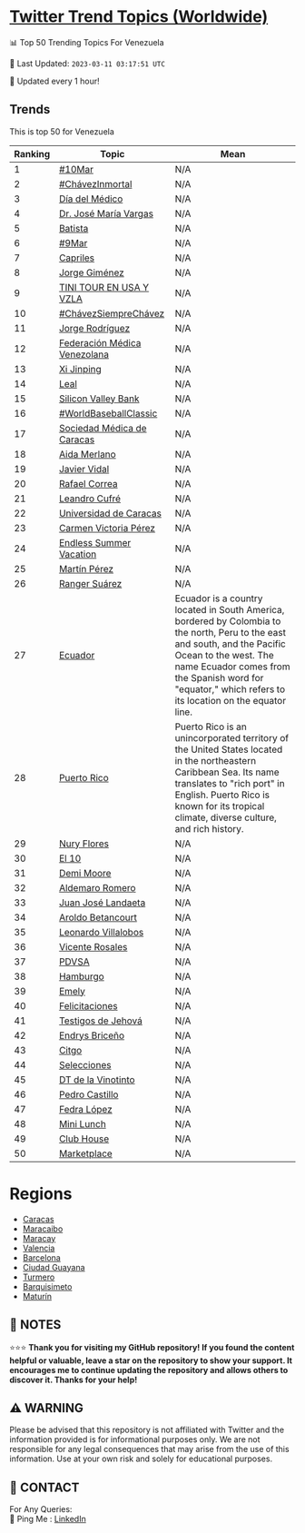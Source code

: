 [Twitter Trend Topics (Worldwide)](https://github.com/ErcinDedeoglu/Twitter-Trend-Topics)
==========


📊 Top 50 Trending Topics For Venezuela

📆 Last Updated: `2023-03-11 03:17:51 UTC`

🔧 Updated every 1 hour!


## Trends

This is top 50 for Venezuela

| Ranking | Topic | Mean |
| ------- | ------------ | ------------ |
| 1 | [#10Mar](http://twitter.com/search?q=%2310Mar) | N/A |
| 2 | [#ChávezInmortal](http://twitter.com/search?q=%23Ch%c3%a1vezInmortal) | N/A |
| 3 | [Día del Médico](http://twitter.com/search?q=D%c3%ada+del+M%c3%a9dico) | N/A |
| 4 | [Dr. José María Vargas](http://twitter.com/search?q=Dr.+Jos%c3%a9+Mar%c3%ada+Vargas) | N/A |
| 5 | [Batista](http://twitter.com/search?q=Batista) | N/A |
| 6 | [#9Mar](http://twitter.com/search?q=%239Mar) | N/A |
| 7 | [Capriles](http://twitter.com/search?q=Capriles) | N/A |
| 8 | [Jorge Giménez](http://twitter.com/search?q=Jorge+Gim%c3%a9nez) | N/A |
| 9 | [TINI TOUR EN USA Y VZLA](http://twitter.com/search?q=TINI+TOUR+EN+USA+Y+VZLA) | N/A |
| 10 | [#ChávezSiempreChávez](http://twitter.com/search?q=%23Ch%c3%a1vezSiempreCh%c3%a1vez) | N/A |
| 11 | [Jorge Rodríguez](http://twitter.com/search?q=Jorge+Rodr%c3%adguez) | N/A |
| 12 | [Federación Médica Venezolana](http://twitter.com/search?q=Federaci%c3%b3n+M%c3%a9dica+Venezolana) | N/A |
| 13 | [Xi Jinping](http://twitter.com/search?q=Xi+Jinping) | N/A |
| 14 | [Leal](http://twitter.com/search?q=Leal) | N/A |
| 15 | [Silicon Valley Bank](http://twitter.com/search?q=Silicon+Valley+Bank) | N/A |
| 16 | [#WorldBaseballClassic](http://twitter.com/search?q=%23WorldBaseballClassic) | N/A |
| 17 | [Sociedad Médica de Caracas](http://twitter.com/search?q=Sociedad+M%c3%a9dica+de+Caracas) | N/A |
| 18 | [Aida Merlano](http://twitter.com/search?q=Aida+Merlano) | N/A |
| 19 | [Javier Vidal](http://twitter.com/search?q=Javier+Vidal) | N/A |
| 20 | [Rafael Correa](http://twitter.com/search?q=Rafael+Correa) | N/A |
| 21 | [Leandro Cufré](http://twitter.com/search?q=Leandro+Cufr%c3%a9) | N/A |
| 22 | [Universidad de Caracas](http://twitter.com/search?q=Universidad+de+Caracas) | N/A |
| 23 | [Carmen Victoria Pérez](http://twitter.com/search?q=Carmen+Victoria+P%c3%a9rez) | N/A |
| 24 | [Endless Summer Vacation](http://twitter.com/search?q=Endless+Summer+Vacation) | N/A |
| 25 | [Martín Pérez](http://twitter.com/search?q=Mart%c3%adn+P%c3%a9rez) | N/A |
| 26 | [Ranger Suárez](http://twitter.com/search?q=Ranger+Su%c3%a1rez) | N/A |
| 27 | [Ecuador](http://twitter.com/search?q=Ecuador) | Ecuador is a country located in South America, bordered by Colombia to the north, Peru to the east and south, and the Pacific Ocean to the west. The name Ecuador comes from the Spanish word for "equator," which refers to its location on the equator line. |
| 28 | [Puerto Rico](http://twitter.com/search?q=Puerto+Rico) | Puerto Rico is an unincorporated territory of the United States located in the northeastern Caribbean Sea. Its name translates to "rich port" in English. Puerto Rico is known for its tropical climate, diverse culture, and rich history. |
| 29 | [Nury Flores](http://twitter.com/search?q=Nury+Flores) | N/A |
| 30 | [El 10](http://twitter.com/search?q=El+10) | N/A |
| 31 | [Demi Moore](http://twitter.com/search?q=Demi+Moore) | N/A |
| 32 | [Aldemaro Romero](http://twitter.com/search?q=Aldemaro+Romero) | N/A |
| 33 | [Juan José Landaeta](http://twitter.com/search?q=Juan+Jos%c3%a9+Landaeta) | N/A |
| 34 | [Aroldo Betancourt](http://twitter.com/search?q=Aroldo+Betancourt) | N/A |
| 35 | [Leonardo Villalobos](http://twitter.com/search?q=Leonardo+Villalobos) | N/A |
| 36 | [Vicente Rosales](http://twitter.com/search?q=Vicente+Rosales) | N/A |
| 37 | [PDVSA](http://twitter.com/search?q=PDVSA) | N/A |
| 38 | [Hamburgo](http://twitter.com/search?q=Hamburgo) | N/A |
| 39 | [Emely](http://twitter.com/search?q=Emely) | N/A |
| 40 | [Felicitaciones](http://twitter.com/search?q=Felicitaciones) | N/A |
| 41 | [Testigos de Jehová](http://twitter.com/search?q=Testigos+de+Jehov%c3%a1) | N/A |
| 42 | [Endrys Briceño](http://twitter.com/search?q=Endrys+Brice%c3%b1o) | N/A |
| 43 | [Citgo](http://twitter.com/search?q=Citgo) | N/A |
| 44 | [Selecciones](http://twitter.com/search?q=Selecciones) | N/A |
| 45 | [DT de la Vinotinto](http://twitter.com/search?q=DT+de+la+Vinotinto) | N/A |
| 46 | [Pedro Castillo](http://twitter.com/search?q=Pedro+Castillo) | N/A |
| 47 | [Fedra López](http://twitter.com/search?q=Fedra+L%c3%b3pez) | N/A |
| 48 | [Mini Lunch](http://twitter.com/search?q=Mini+Lunch) | N/A |
| 49 | [Club House](http://twitter.com/search?q=Club+House) | N/A |
| 50 | [Marketplace](http://twitter.com/search?q=Marketplace) | N/A |



# Regions

* [Caracas](</Venezuela/Caracas.md>)
* [Maracaibo](</Venezuela/Maracaibo.md>)
* [Maracay](</Venezuela/Maracay.md>)
* [Valencia](</Venezuela/Valencia.md>)
* [Barcelona](</Venezuela/Barcelona.md>)
* [Ciudad Guayana](</Venezuela/Ciudad Guayana.md>)
* [Turmero](</Venezuela/Turmero.md>)
* [Barquisimeto](</Venezuela/Barquisimeto.md>)
* [Maturín](</Venezuela/Maturín.md>)



## 📝 NOTES

⭐⭐⭐ **Thank you for visiting my GitHub repository! If you found the content helpful or valuable, leave a star on the repository to show your support. It encourages me to continue updating the repository and allows others to discover it. Thanks for your help!**


## ⚠️ WARNING

Please be advised that this repository is not affiliated with Twitter and the information provided is for informational purposes only. We are not responsible for any legal consequences that may arise from the use of this information. Use at your own risk and solely for educational purposes.


## 📨 CONTACT

 For Any Queries:  
            🏓 Ping Me : [LinkedIn](https://www.linkedin.com/in/ercindedeoglu/)

